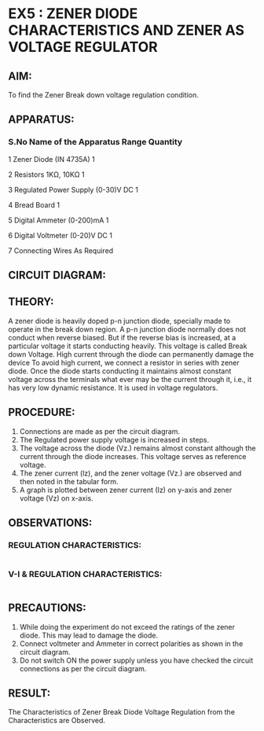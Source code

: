 # EX5 : ZENER DIODE CHARACTERISTICS AND ZENER AS VOLTAGE REGULATOR
## AIM: 
To find the Zener Break down voltage regulation condition.

## APPARATUS:

### S.No	Name of the Apparatus	 Range	  Quantity
1	    Zener Diode (IN 4735A)		         1

2	    Resistors	1KΩ, 10KΩ	             1

3	    Regulated Power Supply (0-30)V DC	 1

4	    Bread Board		                     1

5	    Digital Ammeter	       (0-200)mA	 1

6	    Digital Voltmeter	   (0-20)V DC	 1

7	    Connecting Wires	   As Required	

## CIRCUIT DIAGRAM:

## THEORY:
A zener diode is heavily doped p-n junction diode, specially made to operate in the break down region. A p-n junction diode normally does not conduct when reverse biased. But if the reverse bias is increased, at a particular voltage it starts conducting heavily. This voltage is called Break down Voltage. High current through the diode can permanently damage the device To avoid high current, we connect a resistor in series with zener diode. Once the diode starts conducting it maintains almost constant voltage across the terminals what ever may be the current through it, i.e., it has very low dynamic resistance. It is used in voltage regulators.

## PROCEDURE:
1. Connections are made as per the circuit diagram.
2. The Regulated power supply voltage is increased in steps.
3. The voltage across the diode (Vz.) remains almost constant although the current through the diode increases. This voltage serves as reference voltage.
4. The zener current (lz), and the zener voltage (Vz.) are observed and then noted in the tabular form.
5. A graph is plotted between zener current (Iz) on y-axis and zener voltage (Vz) on x-axis.
## OBSERVATIONS:
### REGULATION CHARACTERISTICS:
![]()
### V-I & REGULATION CHARACTERISTICS:
![]()
## PRECAUTIONS:

1. While doing the experiment do not exceed the ratings of the zener diode. This may lead to damage the diode.
2. Connect voltmeter and Ammeter in correct polarities as shown in the circuit diagram.
3. Do not switch ON the power supply unless you have checked the circuit connections as per the circuit diagram.
   
## RESULT:
The Characteristics of Zener Break Diode Voltage Regulation from the Characteristics are Observed.
